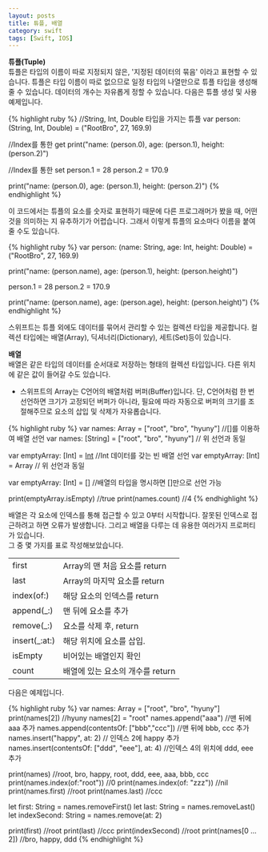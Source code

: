 ```yaml
---
layout: posts
title: 튜플, 배열
category: swift
tags: [Swift, IOS]
---
```

**튜플(Tuple)**  
튜플은 타입의 이름이 따로 지정되지 않은, '지정된 데이터의 묶음' 이라고 표현할 수 있습니다.
튜플은 타입 이름이 따로 없으므로 일정 타입의 나열만으로 튜플 타입을 생성해 줄 수 있습니다.
데이터의 개수는 자유롭게 정할 수 있습니다. 
다음은 튜플 생성 및 사용 예제입니다.

{% highlight ruby %}
//String, Int, Double 타입을 가지는 튜플
var person: (String, Int, Double) = ("RootBro", 27, 169.9)

//Index를 통한 get
print("name: \(person.0), age: \(person.1), height: \(person.2)")

//Index를 통한 set
person.1 = 28
person.2 = 170.9

print("name: \(person.0), age: \(person.1), height: \(person.2)")
{% endhighlight %}  

이 코드에서는 튜플의 요소를 숫자로 표현하기 때문에 다른 프로그래머가 봤을 때,
어떤 것을 의미하는 지 유추하기가 어렵습니다. 
그래서 이렇게 튜플의 요소마다 이름을 붙여줄 수도 있습니다.

{% highlight ruby %}
var person: (name: String, age: Int, height: Double) = ("RootBro", 27, 169.9)

print("name: \(person.name), age: \(person.1), height: \(person.height)")

person.1 = 28
person.2 = 170.9

print("name: \(person.name), age: \(person.age), height: \(person.height)")
{% endhighlight %}  


스위프트는 튜플 외에도 데이터를 묶어서 관리할 수 있는 컬렉션 타입을 제공합니다.
컬렉션 타입에는 배열(Array), 딕셔너리(Dictionary), 세트(Set)등이 있습니다.  

**배열**    
배열은 같은 타입의 데이터를 순서대로 저장하는 형태의 컬렉션 타입입니다.
다른 위치에 같은 값이 들어갈 수도 있습니다.

* 스위프트의 Array는 C언어의 배열처럼 버퍼(Buffer)입니다. 단, C언어처럼 한 번 선언하면 크기가 고정되던
버퍼가 아니라, 필요에 따라 자동으로 버퍼의 크기를 조절해주므로 요소의 삽입 및 삭제가 자유롭습니다.  

{% highlight ruby %}
var names: Array<String> = ["root", "bro", "hyuny"] //[]를 이용하여 배열 선언
var names: [String] = ["root", "bro", "hyuny"] // 위 선언과 동일

var emptyArray: [Int] = [Int]() //Int 데이터를 갖는 빈 배열 선언
var emptyArray: [Int] = Array<Int> // 위 선언과 동일

var emptyArray: [Int] = [] //배열의 타입을 명시하면 []만으로 선언 가능

print(emptyArray.isEmpty) //true
print(names.count) //4
{% endhighlight %}

배열은 각 요소에 인덱스를 통해 접근할 수 있고 0부터 시작합니다.
잘못된 인덱스로 접근하려고 하면 오류가 발생합니다. 
그리고 배열을 다루는 데 유용한 여러가지 프로퍼티가 있습니다.  
그 중 몇 가지를 표로 작성해보았습니다.

|               |                                  |
|---------------|----------------------------------|
| first         | Array의 맨 처음 요소를 return    |
| last          | Array의 마지막 요소를 return     |
| index(of:)    | 해당 요소의 인덱스를 return      |
| append(_:)    | 맨 뒤에 요소를 추가              |
| remove(_:)    | 요소를 삭제 후, return           |
| insert(_:at:) | 해당 위치에 요소를 삽입.         |
| isEmpty       | 비어있는 배열인지 확인           |
| count         | 배열에 있는 요소의 개수를 return |

다음은 예제입니다.

{% highlight ruby %}
var names: Array<String> = ["root", "bro", "hyuny"]
print(names[2]) //hyuny
names[2] = "root"
names.append("aaa") //맨 뒤에 aaa 추가
names.append(contentsOf: ["bbb","ccc"]) //맨 뒤에 bbb, ccc 추가
names.insert("happy", at: 2) // 인덱스 2에 happy 추가
names.insert(contentsOf: ["ddd", "eee"], at: 4) //인덱스 4의 위치에 ddd, eee 추가

print(names) //root, bro, happy, root, ddd, eee, aaa, bbb, ccc
print(names.index(of:"root")) //0
print(names.index(of: "zzz")) //nil
print(names.first) //root
print(names.last) //ccc

let first: String = names.removeFirst()
let last: String = names.removeLast()
let indexSecond: String = names.remove(at: 2)

print(first) //root
print(last) //ccc
print(indexSecond) //root
print(names[0 ... 2]) //bro, happy, ddd
{% endhighlight %}
